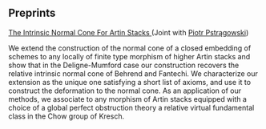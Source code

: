 ## Preprints

[The Intrinsic Normal Cone For Artin Stacks ](https://arxiv.org/abs/1909.07478) (Joint with [Piotr Pstrągowski](https://sites.math.northwestern.edu/~piotr/))

We extend the construction of the normal cone of a closed embedding of schemes to any locally of finite type morphism of higher Artin stacks and show that in the Deligne-Mumford case our construction recovers the relative intrinsic normal cone of Behrend and Fantechi. We characterize our extension as the unique one satisfying a short list of axioms, and use it to construct the deformation to the normal cone. As an application of our methods, we associate to any morphism of Artin stacks equipped with a choice of a global perfect obstruction theory a relative virtual fundamental class in the Chow group of Kresch.


